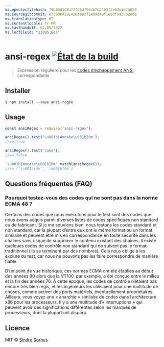 ```yaml
---
ms.openlocfilehash: 79b8bd5d8af7fd6d79dcb7c24b3f2e03e1d2a029
ms.sourcegitcommit: e739004291428ce83f14b9d49f1e9dfaa3762dde
ms.translationtype: HT
ms.contentlocale: fr-FR
ms.lasthandoff: 02/05/2022
ms.locfileid: "138051665"
---
```

# <a name="ansi-regex-build-statushttpstravis-ciorgchalkansi-regex"></a>ansi-regex [![État de la build](https://travis-ci.org/chalk/ansi-regex.svg?branch=master)](https://travis-ci.org/chalk/ansi-regex)

> Expression régulière pour les [codes d’échappement ANSI](http://en.wikipedia.org/wiki/ANSI_escape_code) correspondants


## <a name="install"></a>Installer

```
$ npm install --save ansi-regex
```


## <a name="usage"></a>Usage

```js
const ansiRegex = require('ansi-regex');

ansiRegex().test('\u001b[4mcake\u001b[0m');
//=> true

ansiRegex().test('cake');
//=> false

'\u001b[4mcake\u001b[0m'.match(ansiRegex());
//=> ['\u001b[4m', '\u001b[0m']
```

## <a name="faq"></a>Questions fréquentes (FAQ)

### <a name="why-do-you-test-for-codes-not-in-the-ecma-48-standard"></a>Pourquoi testez-vous des codes qui ne sont pas dans la norme ECMA 48 ?

Certains des codes que nous exécutons pour le test sont des codes que nous avons acquis parmi diverses listes de codes spécifiques non standard ou de fabricant. Si je me souviens bien, nous testons les codes standard et non standard, car la plupart d’entre eux ont le même format ou un format similaire et peuvent être mis en correspondance en toute sécurité dans les chaînes sans risque de supprimer le contenu existant des chaînes. Il existe quelques codes de contrôle non standard qui ne suivent pas le format traditionnel (ils se terminent par des nombres). Cela nous oblige à les exclure du test, car nous ne pouvons pas les faire correspondre de manière fiable.

D’un point de vue historique, ces normes ECMA ont été établies au début des années 90 alors que la VT100, par exemple, a été conçue entre le milieu et la fin des années 70. À cette époque, les codes de contrôle n’étaient pas encore très bien régis, et les ingénieurs les utilisaient pour une multitude de choses, comme activer des ports matériels, éventuellement propriétaires. Ailleurs, vous voyez une « anarchie » similaire de codes dans l’architecture x86 pour les processeurs. Il y a une multitude d’« interruptions » qui peuvent avoir des significations différentes selon les marques de processeurs, dont la plupart ont disparu.


## <a name="license"></a>Licence

MIT © [Sindre Sorhus](http://sindresorhus.com)

